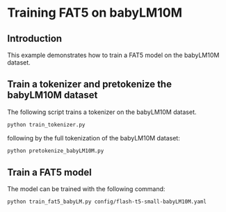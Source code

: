 # Training FAT5 on babyLM10M

## Introduction

This example demonstrates how to train a FAT5 model on the babyLM10M dataset.

## Train a tokenizer and pretokenize the babyLM10M dataset

The following script trains a tokenizer on the babyLM10M dataset.

```bash
python train_tokenizer.py
```

following by the full tokenization of the babyLM10M dataset:

```bash
python pretokenize_babyLM10M.py
```

## Train a FAT5 model

The model can be trained with the following command:

```bash
python train_fat5_babyLM.py config/flash-t5-small-babyLM10M.yaml
```
